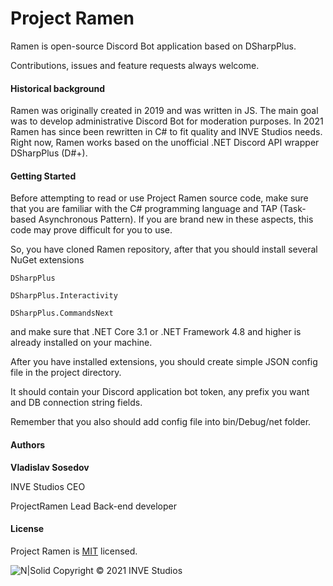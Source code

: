 # Project Ramen 

Ramen is open-source Discord Bot application based on DSharpPlus.

Contributions, issues and feature requests always welcome.

#### Historical background

Ramen was originally created in 2019 and was written in JS. The main goal was to develop administrative Discord Bot for moderation purposes. In 2021 Ramen has since been rewritten in C# to fit quality and INVE Studios needs. Right now, Ramen works based on the unofficial .NET Discord API wrapper DSharpPlus (D#+).

#### Getting Started

Before attempting to read or use Project Ramen source code, make sure that you are familiar with the C# programming language and TAP (Task-based Asynchronous Pattern). If you are brand new in these aspects, this code may prove difficult for you to use.

So, you have cloned Ramen repository, after that you should install several NuGet extensions

`DSharpPlus`

`DSharpPlus.Interactivity`

`DSharpPlus.CommandsNext` 

and make sure that .NET Core 3.1 or .NET Framework 4.8 and higher is already installed on your machine.

After you have installed extensions, you should create simple JSON config file in the project directory. 

It should contain your Discord application bot token, any prefix you want and DB connection string fields.

Remember that you also should add config file into bin/Debug/net folder.

#### Authors

**Vladislav Sosedov**

INVE Studios CEO

ProjectRamen Lead Back-end developer

#### License

Project Ramen is [MIT](https://gitlab.com/Arxaid/projectramen/-/blob/master/LICENSE) licensed.


![N|Solid](https://i.imgur.com/IwZaz76.png) Copyright © 2021 INVE Studios 